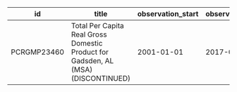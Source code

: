 | id          | title                                                                             | observation_start   | observation_end   |
|-------------|-----------------------------------------------------------------------------------|---------------------|-------------------|
| PCRGMP23460 | Total Per Capita Real Gross Domestic Product for Gadsden, AL (MSA) (DISCONTINUED) | 2001-01-01          | 2017-01-01        |